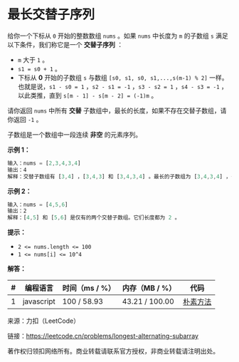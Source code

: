 # 最长交替子序列

给你一个下标从 `0` 开始的整数数组 `nums` 。如果 `nums` 中长度为 `m` 的子数组 `s` 满足以下条件，我们称它是一个 **交替子序列** ：

- `m` 大于 `1` 。
- `s1 = s0 + 1` 。
- 下标从 **0** 开始的子数组 `s` 与数组 `[s0, s1, s0, s1,...,s(m-1) % 2]` 一样。也就是说，`s1 - s0 = 1` ，`s2 - s1 = -1` ，`s3 - s2 = 1` ，`s4 - s3 = -1` ，以此类推，直到 `s[m - 1] - s[m - 2] = (-1)m` 。

请你返回 `nums` 中所有 **交替** 子数组中，最长的长度，如果不存在交替子数组，请你返回 `-1` 。

子数组是一个数组中一段连续 **非空** 的元素序列。

**示例 1：**

``` javascript
输入：nums = [2,3,4,3,4]
输出：4
解释：交替子数组有 [3,4] ，[3,4,3] 和 [3,4,3,4] 。最长的子数组为 [3,4,3,4] ，长度为4 。
```

**示例 2：**

``` javascript
输入：nums = [4,5,6]
输出：2
解释：[4,5] 和 [5,6] 是仅有的两个交替子数组。它们长度都为 2 。
```

**提示：**

- `2 <= nums.length <= 100`
- `1 <= nums[i] <= 10^4`

**解答：**

**#**|**编程语言**|**时间（ms / %）**|**内存（MB / %）**|**代码**
--|--|--|--|--
1|javascript|100 / 58.93|43.21 / 100.00|[朴素方法](./javascript/ac_v1.js)

来源：力扣（LeetCode）

链接：https://leetcode.cn/problems/longest-alternating-subarray

著作权归领扣网络所有。商业转载请联系官方授权，非商业转载请注明出处。

